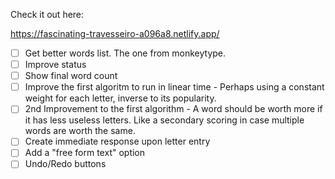 Check it out here:

https://fascinating-travesseiro-a096a8.netlify.app/


- [ ] Get better words list. The one from monkeytype.
- [ ] Improve status
- [ ] Show final word count
- [ ] Improve the first algoritm to run in linear time - Perhaps using a constant weight for each letter, inverse to its popularity.
- [ ] 2nd Improvement to the first algorithm - A word should be worth more if it has less useless letters. Like a secondary scoring in case multiple words are worth the same. 
- [ ] Create immediate response upon letter entry
- [ ] Add a "free form text" option
- [ ] Undo/Redo buttons
